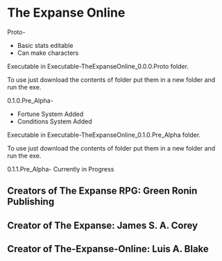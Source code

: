 # The Expanse Online
   
 Proto-
  - Basic stats editable  
  - Can make characters

Executable in Executable-TheExpanseOnline_0.0.0.Proto folder.

To use just download the contents of folder put them in a new folder and run the exe.


 0.1.0.Pre_Alpha-
  - Fortune System Added
  - Conditions System Added

Executable in Executable-TheExpanseOnline_0.1.0.Pre_Alpha folder.

To use just download the contents of folder put them in a new folder and run the exe.


 0.1.1.Pre_Alpha- Currently in Progress

## Creators of The Expanse RPG: Green Ronin Publishing

## Creator of The Expanse: James S. A. Corey

## Creator of The-Expanse-Online: Luis A. Blake
